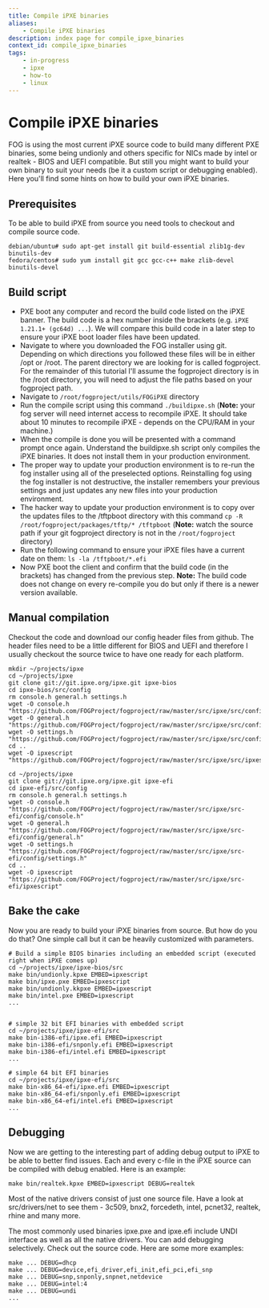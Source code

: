 ```yaml
---
title: Compile iPXE binaries
aliases:
    - Compile iPXE binaries
description: index page for compile_ipxe_binaries
context_id: compile_ipxe_binaries
tags:
    - in-progress
    - ipxe
    - how-to
    - linux
---
```


# Compile iPXE binaries

FOG is using the most current iPXE source code to build many different
PXE binaries, some being undionly and others specific for NICs made by
intel or realtek - BIOS and UEFI compatible. But still you might want to
build your own binary to suit your needs (be it a custom script or
debugging enabled). Here you'll find some hints on how to build your
own iPXE binaries.

## Prerequisites

To be able to build iPXE from source you need tools to checkout and
compile source code.

    debian/ubuntu# sudo apt-get install git build-essential zlib1g-dev binutils-dev
    fedora/centos# sudo yum install git gcc gcc-c++ make zlib-devel binutils-devel

## Build script

-   PXE boot any computer and record the build code listed on the iPXE
    banner. The build code is a hex number inside the brackets (e.g.
    `iPXE 1.21.1+ (gc64d) ...`). We will compare this build code in a
    later step to ensure your iPXE boot loader files have been updated.
-   Navigate to where you downloaded the FOG installer using git.
    Depending on which directions you followed these files will be in
    either /opt or /root. The parent directory we are looking for is
    called fogproject. For the remainder of this tutorial I'll assume
    the fogproject directory is in the /root directory, you will need to
    adjust the file paths based on your fogproject path.
-   Navigate to `/root/fogproject/utils/FOGiPXE` directory
-   Run the compile script using this command `./buildipxe.sh`
    (**Note:** your fog server will need internet access to recompile
    iPXE. It should take about 10 minutes to recompile iPXE - depends on
    the CPU/RAM in your machine.)
-   When the compile is done you will be presented with a command prompt
    once again. Understand the buildipxe.sh script only compiles the
    iPXE binaries. It does not install them in your production
    environment.
-   The proper way to update your production environment is to re-run
    the fog installer using all of the preselected options. Reinstalling
    fog using the fog installer is not destructive, the installer
    remembers your previous settings and just updates any new files into
    your production environment.
-   The hacker way to update your production environment is to copy over
    the updates files to the /tftpboot directory with this command
    `cp -R /root/fogproject/packages/tftp/* /tftpboot` (**Note:** watch
    the source path if your git fogproject directory is not in the
    `/root/fogproject` directory)
-   Run the following command to ensure your iPXE files have a current
    date on them: `ls -la /tftpboot/*.efi`
-   Now PXE boot the client and confirm that the build code (in the
    brackets) has changed from the previous step. **Note:** The build
    code does not change on every re-compile you do but only if there is
    a newer version available.

## Manual compilation

Checkout the code and download our config header files from github. The
header files need to be a little different for BIOS and UEFI and
therefore I usually checkout the source twice to have one ready for each
platform.

    mkdir ~/projects/ipxe
    cd ~/projects/ipxe
    git clone git://git.ipxe.org/ipxe.git ipxe-bios
    cd ipxe-bios/src/config
    rm console.h general.h settings.h
    wget -O console.h "https://github.com/FOGProject/fogproject/raw/master/src/ipxe/src/config/console.h"
    wget -O general.h "https://github.com/FOGProject/fogproject/raw/master/src/ipxe/src/config/general.h"
    wget -O settings.h "https://github.com/FOGProject/fogproject/raw/master/src/ipxe/src/config/settings.h"
    cd ..
    wget -O ipxescript "https://github.com/FOGProject/fogproject/raw/master/src/ipxe/src/ipxescript"

    cd ~/projects/ipxe
    git clone git://git.ipxe.org/ipxe.git ipxe-efi
    cd ipxe-efi/src/config
    rm console.h general.h settings.h
    wget -O console.h "https://github.com/FOGProject/fogproject/raw/master/src/ipxe/src-efi/config/console.h"
    wget -O general.h "https://github.com/FOGProject/fogproject/raw/master/src/ipxe/src-efi/config/general.h"
    wget -O settings.h "https://github.com/FOGProject/fogproject/raw/master/src/ipxe/src-efi/config/settings.h"
    cd ..
    wget -O ipxescript "https://github.com/FOGProject/fogproject/raw/master/src/ipxe/src-efi/ipxescript"

## Bake the cake

Now you are ready to build your iPXE binaries from source. But how do
you do that? One simple call but it can be heavily customized with
parameters.

    # Build a simple BIOS binaries including an embedded script (executed right when iPXE comes up)
    cd ~/projects/ipxe/ipxe-bios/src
    make bin/undionly.kpxe EMBED=ipxescript
    make bin/ipxe.pxe EMBED=ipxescript
    make bin/undionly.kkpxe EMBED=ipxescript
    make bin/intel.pxe EMBED=ipxescript
    ...


    # simple 32 bit EFI binaries with embedded script
    cd ~/projects/ipxe/ipxe-efi/src
    make bin-i386-efi/ipxe.efi EMBED=ipxescript
    make bin-i386-efi/snponly.efi EMBED=ipxescript
    make bin-i386-efi/intel.efi EMBED=ipxescript
    ...

    # simple 64 bit EFI binaries
    cd ~/projects/ipxe/ipxe-efi/src
    make bin-x86_64-efi/ipxe.efi EMBED=ipxescript
    make bin-x86_64-efi/snponly.efi EMBED=ipxescript
    make bin-x86_64-efi/intel.efi EMBED=ipxescript
    ...

## Debugging

Now we are getting to the interesting part of adding debug output to
iPXE to be able to better find issues. Each and every c-file in the iPXE
source can be compiled with debug enabled. Here is an example:

    make bin/realtek.kpxe EMBED=ipxescript DEBUG=realtek

Most of the native drivers consist of just one source file. Have a look
at src/drivers/net to see them - 3c509, bnx2, forcedeth, intel, pcnet32,
realtek, rhine and many more.

The most commonly used binaries ipxe.pxe and ipxe.efi include UNDI
interface as well as all the native drivers. You can add debugging
selectively. Check out the source code. Here are some more examples:

    make ... DEBUG=dhcp
    make ... DEBUG=device,efi_driver,efi_init,efi_pci,efi_snp
    make ... DEBUG=snp,snponly,snpnet,netdevice
    make ... DEBUG=intel:4
    make ... DEBUG=undi
    ...
